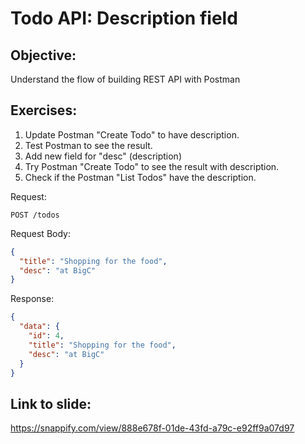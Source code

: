 # Todo API: Description field

## Objective:

Understand the flow of building REST API with Postman

## Exercises:

1. Update Postman "Create Todo" to have description.
2. Test Postman to see the result.
3. Add new field for "desc" (description)
4. Try Postman "Create Todo" to see the result with description.
5. Check if the Postman "List Todos" have the description.

Request:

```
POST /todos
```

Request Body:

```json
{
  "title": "Shopping for the food",
  "desc": "at BigC"
}
```

Response:

```json
{
  "data": {
    "id": 4,
    "title": "Shopping for the food",
    "desc": "at BigC"
  }
}
```

## Link to slide:

https://snappify.com/view/888e678f-01de-43fd-a79c-e92ff9a07d97
